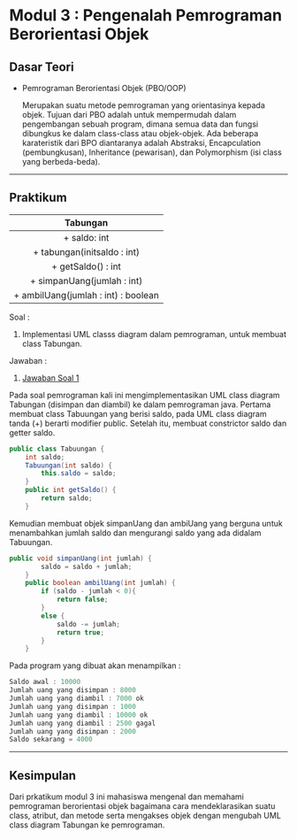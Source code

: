 # Modul 3 : Pengenalah Pemrograman Berorientasi Objek

## Dasar Teori
* Pemrograman Berorientasi Objek (PBO/OOP)

  Merupakan suatu metode pemrograman yang orientasinya kepada objek. Tujuan dari PBO adalah untuk mempermudah dalam pengembangan sebuah program, dimana semua data   dan fungsi dibungkus ke dalam class-class atau objek-objek. Ada beberapa karateristik dari BPO diantaranya adalah Abstraksi, Encapculation (pembungkusan),         Inheritance (pewarisan), dan Polymorphism (isi class yang berbeda-beda).

<hr>

## Praktikum

|**Tabungan**|
|:-----:|
|+ saldo: int|
|+ tabungan(initsaldo : int)|
|+ getSaldo() : int|
|+ simpanUang(jumlah : int)|
|+ ambilUang(jumlah : int) : boolean|

Soal :
1. Implementasi UML classs diagram dalam pemrograman, untuk membuat class Tabungan. 

Jawaban :
1. [Jawaban Soal 1](https://github.com/iddfian/20104031_Idfian-Azhar-Hidayat_Pemrograman-2/tree/Modul3/src/latihan)

Pada soal pemrograman kali ini mengimplementasikan UML class diagram Tabungan (disimpan dan diambil) ke dalam pemrograman java. 
Pertama membuat class Tabuungan yang berisi saldo, pada UML class diagram tanda (+) berarti modifier public. Setelah itu, membuat constrictor saldo dan getter saldo. 

````java
public class Tabuungan {
    int saldo;
    Tabuungan(int saldo) {
        this.saldo = saldo;
    }
    public int getSaldo() {
        return saldo;
    }
````
Kemudian membuat objek simpanUang dan ambiUang yang berguna untuk menambahkan jumlah saldo dan mengurangi saldo yang ada didalam Tabuungan.

````java
public void simpanUang(int jumlah) {
        saldo = saldo + jumlah;
    }
    public boolean ambilUang(int jumlah) {
        if (saldo - jumlah < 0){
            return false;
        }
        else {
            saldo -= jumlah;
            return true;
        }
    }
````

Pada program yang dibuat akan menampilkan :

```java
Saldo awal : 10000
Jumlah uang yang disimpan : 8000
Jumlah uang yang diambil : 7000 ok
Jumlah uang yang disimpan : 1000
Jumlah uang yang diambil : 10000 ok
Jumlah uang yang diambil : 2500 gagal
Jumlah uang yang disimpan : 2000
Saldo sekarang = 4000
```   

<hr>

## Kesimpulan
Dari prkatikum modul 3 ini mahasiswa mengenal dan memahami pemrograman berorientasi objek bagaimana cara mendeklarasikan suatu class, atribut, dan metode serta mengakses objek dengan mengubah UML class diagram Tabungan ke pemrograman. 
